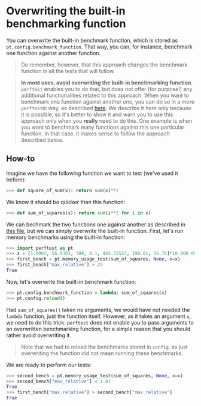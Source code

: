 # Overwriting the built-in benchmarking function

You can overwrite the built-in benchmark function, which is stored as `pt.config.benchmark_function`. That way, you can, for instance, benchmark one function against another function. 

> Do remember, however, that this approach changes the benchmark function in all the tests that will follow.

> **In most uses, avoid overwriting the built-in benchmarking function**. `perftest` enables you to do that, but does not offer (for purpose!) any additional functionalities related to this approach. When you want to benchmark one function against another one, you can do so in a more `perftest`ic way, as described [here](benchmarking_against_another_function.md). We describe it here only because it is possible, so it's better to show it and warn you to use this approach only when you **really** need to do this. One example is when you want to benchmark many functions against this one particular function. In that case, it makes sense to follow the approach described below.

## How-to

Imagine we have the following function we want to test (we've used it before):

```python
>>> def square_of_sum(x): return sum(x)**2

```

We know it should be quicker than this function:

```python
>>> def sum_of_squares(x): return sum(i**2 for i in x)

```

We can bechmark the two functions one against another as described in [this file](benchmarking_against_another_function.md), but we can simply overwrite the built-in function. First, let's run memory benchmarks using the built-in function:

```python
>>> import perftest as pt
>>> x = [1.0002, 56.0303, 780, 0.1, 445.55553, 190.01, 56.76]*10_000_000
>>> first_bench = pt.memory_usage_test(sum_of_squares, None, x=x)
>>> first_bench["max_relative"] > 25
True

```

Now, let's overwrite the built-in benchmark function:

```python
>>> pt.config.benchmark_function = lambda: sum_of_squares(x)
>>> pt.config.reload()

```

Had `sum_of_squares()` taken no arguments, we would have not needed the `lambda` function, just the function itself. However, as it takes an argument `x`, we need to do this trick. `perftest` does not enable you to pass arguments to an overwritten benchmarking function, for a simple reason that you should rather avoid overwriting it.

> Note that we had to reload the benchmarks stored in `config`, as just overwriting the function did not mean running these benchmarks.

We are ready to perform our tests:

```python
>>> second_bench = pt.memory_usage_test(sum_of_squares, None, x=x)
>>> second_bench["max_relative"] < 1.01
True
>>> first_bench["max_relative"] > second_bench["max_relative"]
True

```
